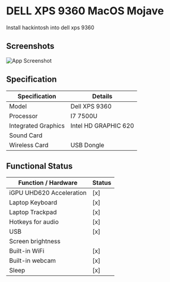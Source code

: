 
# DELL XPS 9360 MacOS Mojave

Install hackintosh into dell xps 9360 


## Screenshots

![App Screenshot](https://via.placeholder.com/468x300?text=App+Screenshot+Here)

## Specification

| Specification             | Details                                                                |
| ----------------- | ------------------------------------------------------------------ |
| Model | Dell XPS 9360 |
| Processor | I7 7500U  |
| Integrated Graphics | Intel HD GRAPHIC 620 |
| Sound Card	 |  |
| Wireless Card | USB Dongle |

## Functional Status

| Function / Hardware      | Status                                                     |
| ------------------------ | ---------------------------------------------------------- |
| iGPU UHD620 Acceleration |                     [x]                               |
| Laptop Keyboard          |                       [x]                              |
| Laptop Trackpad          |                        [x]                             |
| Hotkeys for audio        |                       [x]                           |
| USB                   |                          [x]                           |
| Screen brightness        |  |[x]
| Built-in WiFi            |     [x]                                                |
| Built-in webcam          |       [x]                                              |
| Sleep                    |         [x]                                        |
